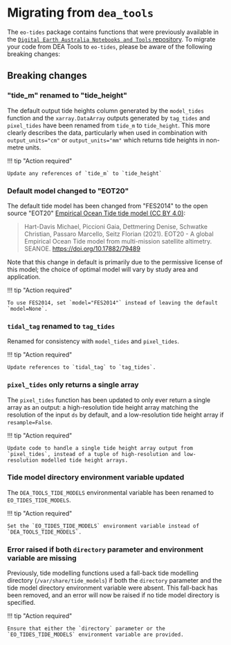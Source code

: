 # Migrating from `dea_tools`

The `eo-tides` package contains functions that were previously available in the [`Digital Earth Australia Notebooks and Tools` repository](https://github.com/GeoscienceAustralia/dea-notebooks/).
To migrate your code from DEA Tools to `eo-tides`, please be aware of the following breaking changes:

## Breaking changes

### "tide_m" renamed to "tide_height"

The default output tide heights column generated by the `model_tides` function and the `xarray.DataArray` outputs generated by `tag_tides` and `pixel_tides` have been renamed from `tide_m` to `tide_height`.
This more clearly describes the data, particularly when used in combination with `output_units="cm"` or `output_units="mm"` which returns tide heights in non-metre units.

!!! tip "Action required"

    Update any references of `tide_m` to `tide_height`

### Default model changed to "EOT20"

The default tide model has been changed from "FES2014" to the open source "EOT20" [Empirical Ocean Tide tide model (CC BY 4.0)](https://doi.org/10.17882/79489):

> Hart-Davis Michael, Piccioni Gaia, Dettmering Denise, Schwatke Christian, Passaro Marcello, Seitz Florian (2021). EOT20 - A global Empirical Ocean Tide model from multi-mission satellite altimetry. SEANOE. <https://doi.org/10.17882/79489>

Note that this change in default is primarily due to the permissive license of this model; the choice of optimal model will vary by study area and application.

!!! tip "Action required"

    To use FES2014, set `model="FES2014"` instead of leaving the default `model=None`.

### `tidal_tag` renamed to `tag_tides`

Renamed for consistency with `model_tides` and `pixel_tides`.

!!! tip "Action required"

    Update references to `tidal_tag` to `tag_tides`.

### `pixel_tides` only returns a single array

The `pixel_tides` function has been updated to only ever return a single array as an output: a high-resolution tide height array matching the resolution of the input `ds` by default, and a low-resolution tide height array if `resample=False`.

!!! tip "Action required"

    Update code to handle a single tide height array output from `pixel_tides`, instead of a tuple of high-resolution and low-resolution modelled tide height arrays.

### Tide model directory environment variable updated

The `DEA_TOOLS_TIDE_MODELS` environmental variable has been renamed to `EO_TIDES_TIDE_MODELS`.

!!! tip "Action required"

    Set the `EO_TIDES_TIDE_MODELS` environment variable instead of `DEA_TOOLS_TIDE_MODELS`.

### Error raised if both `directory` parameter and environment variable are missing

Previously, tide modelling functions used a fall-back tide modelling directory (`/var/share/tide_models`) if both the `directory` parameter and the tide model directory environment variable were absent. This fall-back has been removed, and an error will now be raised if no tide model directory is specified.

!!! tip "Action required"

    Ensure that either the `directory` parameter or the `EO_TIDES_TIDE_MODELS` environment variable are provided.
